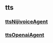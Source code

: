 ## tts
### [ttsNijivoiceAgent](./tts/ttsNijivoiceAgent.md)
### [ttsOpenaiAgent](./tts/ttsOpenaiAgent.md)
